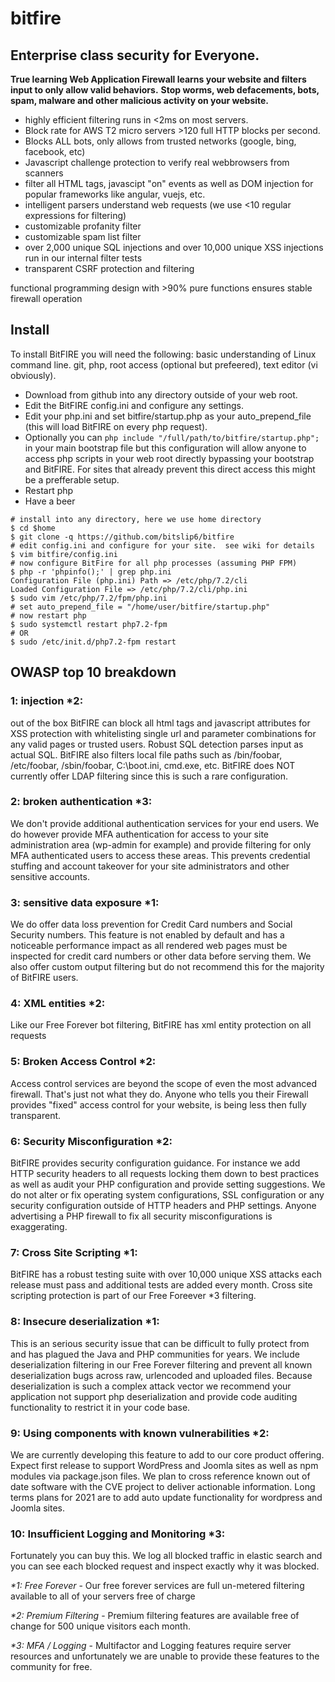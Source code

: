 # bitfire
## Enterprise class security for Everyone. 

**True learning Web Application Firewall learns your website and filters input to only allow valid behaviors.**
**Stop worms, web defacements, bots, spam, malware and other malicious activity on your website.**

* highly efficient filtering runs in <2ms on most servers.
* Block rate for AWS T2 micro servers >120 full HTTP blocks per second.
* Blocks ALL bots, only allows from trusted networks (google, bing, facebook, etc)
* Javascript challenge protection to verify real webbrowsers from scanners
* filter all HTML tags, javascipt "on" events as well as DOM injection for popular frameworks like angular, vuejs, etc.
* intelligent parsers understand web requests (we use <10 regular expressions for filtering)
* customizable profanity filter
* customizable spam list filter
* over 2,000 unique SQL injections and over 10,000 unique XSS injections run in our internal filter tests
* transparent CSRF protection and filtering

functional programming design with >90% pure functions ensures stable firewall operation


## Install
To install BitFIRE you will need the following: basic understanding of Linux command line. git, php, root access (optional but prefeered), text editor (vi obviously).  
* Download from github into any directory outside of your web root.
* Edit the BitFIRE config.ini and configure any settings.
* Edit your php.ini and set bitfire/startup.php as your auto_prepend_file (this will load BitFIRE on every php request).  
* Optionally you can ```php include "/full/path/to/bitfire/startup.php";``` in your main bootstrap file but this configuration will allow anyone to access php scripts in your web root directly bypassing your bootstrap and BitFIRE. For sites that already prevent this direct access this might be a prefferable setup.
* Restart php
* Have a beer


```shellsession
# install into any directory, here we use home directory
$ cd $home
$ git clone -q https://github.com/bitslip6/bitfire
# edit config.ini and configure for your site.  see wiki for details
$ vim bitfire/config.ini
# now configure BitFire for all php processes (assuming PHP FPM)
$ php -r 'phpinfo();' | grep php.ini
Configuration File (php.ini) Path => /etc/php/7.2/cli
Loaded Configuration File => /etc/php/7.2/cli/php.ini
$ sudo vim /etc/php/7.2/fpm/php.ini
# set auto_prepend_file = "/home/user/bitfire/startup.php"
# now restart php
$ sudo systemctl restart php7.2-fpm
# OR
$ sudo /etc/init.d/php7.2-fpm restart
```



## OWASP top 10 breakdown
 
### 1: injection *2:
out of the box BitFIRE can block all html tags and javascript attributes for XSS protection with whitelisting single url and parameter combinations for any valid pages or trusted users.
Robust SQL detection parses input as actual SQL.  BitFIRE also filters local file paths such as /bin/foobar, /etc/foobar, /sbin/foobar, C:\boot.ini, cmd.exe, etc.  BitFIRE does NOT currently offer LDAP filtering since this is such a rare configuration.

### 2: broken authentication *3:
We don't provide additional authentication services for your end users.  We do however provide MFA authentication for access to your site administration area (wp-admin for example) and provide filtering for only MFA authenticated users to access these areas.  This prevents credential stuffing and account takeover for your site administrators and other sensitive accounts.

### 3: sensitive data exposure *1:
We do offer data loss prevention for Credit Card numbers and Social Security numbers.  This feature is not enabled by default and has a noticeable performance impact as all rendered web pages must be inspected for credit card numbers or other data before serving them.  We also offer custom output filtering but do not recommend this for the majority of BitFIRE users.

### 4: XML entities *2:
Like our Free Forever bot filtering, BitFIRE has xml entity protection on all requests

### 5: Broken Access Control *2:
Access control services are beyond the scope of even the most advanced firewall.  That's just not what they do.  Anyone who tells you their Firewall provides "fixed" access control for your website, is being less then fully transparent.

### 6: Security Misconfiguration *2:
BitFIRE provides security configuration guidance. For instance we add HTTP security headers to all requests locking them down to best practices as well as audit your PHP configuration and provide setting suggestions.
We do not alter or fix operating system configurations, SSL configuration or any security configuration outside of HTTP headers and PHP settings.  Anyone advertising a PHP firewall to fix all security misconfigurations is exaggerating.


### 7: Cross Site Scripting *1:
BitFIRE has a robust testing suite with over 10,000 unique XSS attacks each release must pass and additional tests are added every month.  Cross site scripting protection is part of our Free Foreever *3 filtering.

### 8: Insecure deserialization *1:
This is an serious security issue that can be difficult to fully protect from and has plagued the Java and PHP communities for years.  We include deserialization filtering in our Free Forever filtering and prevent all known deserialization bugs across raw, urlencoded and uploaded files.  Because deserialization is such a complex attack vector we recommend your application not support php deserialization and provide code auditing functionality to restrict it in your code base.

### 9: Using components with known vulnerabilities *2:
We are currently developing this feature to add to our core product offering.  Expect first release to support WordPress and Joomla sites as well as npm modules via package.json files.  We plan to cross reference known out of date software with the CVE project to deliver actionable information.  Long terms plans for 2021 are to add auto update functionality for wordpress and Joomla sites.

### 10: Insufficient Logging and Monitoring *3:
Fortunately you can buy this.  We log all blocked traffic in elastic search and you can see each blocked request and inspect exactly why it was blocked.

_*1: Free Forever_ - Our free forever services are full un-metered filtering available to all of your servers free of charge

_*2: Premium Filtering_ - Premium filtering features are available free of change for 500 unique visitors each month. 

_*3: MFA / Logging_ - Multifactor and Logging features require server resources and unfortunately we are unable  to provide these features to the community for free.
